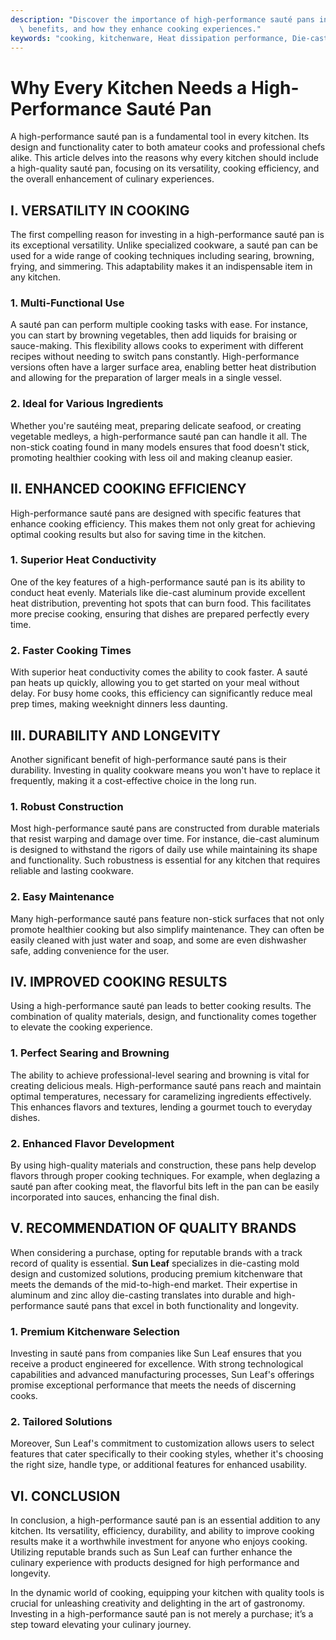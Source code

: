 ```yaml
---
description: "Discover the importance of high-performance sauté pans in modern kitchens, their\
  \ benefits, and how they enhance cooking experiences."
keywords: "cooking, kitchenware, Heat dissipation performance, Die-cast aluminum"
---
```

# Why Every Kitchen Needs a High-Performance Sauté Pan

A high-performance sauté pan is a fundamental tool in every kitchen. Its design and functionality cater to both amateur cooks and professional chefs alike. This article delves into the reasons why every kitchen should include a high-quality sauté pan, focusing on its versatility, cooking efficiency, and the overall enhancement of culinary experiences.

## I. VERSATILITY IN COOKING

The first compelling reason for investing in a high-performance sauté pan is its exceptional versatility. Unlike specialized cookware, a sauté pan can be used for a wide range of cooking techniques including searing, browning, frying, and simmering. This adaptability makes it an indispensable item in any kitchen.

### 1. Multi-Functional Use

A sauté pan can perform multiple cooking tasks with ease. For instance, you can start by browning vegetables, then add liquids for braising or sauce-making. This flexibility allows cooks to experiment with different recipes without needing to switch pans constantly. High-performance versions often have a larger surface area, enabling better heat distribution and allowing for the preparation of larger meals in a single vessel.

### 2. Ideal for Various Ingredients

Whether you're sautéing meat, preparing delicate seafood, or creating vegetable medleys, a high-performance sauté pan can handle it all. The non-stick coating found in many models ensures that food doesn't stick, promoting healthier cooking with less oil and making cleanup easier.

## II. ENHANCED COOKING EFFICIENCY

High-performance sauté pans are designed with specific features that enhance cooking efficiency. This makes them not only great for achieving optimal cooking results but also for saving time in the kitchen.

### 1. Superior Heat Conductivity

One of the key features of a high-performance sauté pan is its ability to conduct heat evenly. Materials like die-cast aluminum provide excellent heat distribution, preventing hot spots that can burn food. This facilitates more precise cooking, ensuring that dishes are prepared perfectly every time.

### 2. Faster Cooking Times

With superior heat conductivity comes the ability to cook faster. A sauté pan heats up quickly, allowing you to get started on your meal without delay. For busy home cooks, this efficiency can significantly reduce meal prep times, making weeknight dinners less daunting.

## III. DURABILITY AND LONGEVITY

Another significant benefit of high-performance sauté pans is their durability. Investing in quality cookware means you won't have to replace it frequently, making it a cost-effective choice in the long run.

### 1. Robust Construction

Most high-performance sauté pans are constructed from durable materials that resist warping and damage over time. For instance, die-cast aluminum is designed to withstand the rigors of daily use while maintaining its shape and functionality. Such robustness is essential for any kitchen that requires reliable and lasting cookware.

### 2. Easy Maintenance

Many high-performance sauté pans feature non-stick surfaces that not only promote healthier cooking but also simplify maintenance. They can often be easily cleaned with just water and soap, and some are even dishwasher safe, adding convenience for the user.

## IV. IMPROVED COOKING RESULTS

Using a high-performance sauté pan leads to better cooking results. The combination of quality materials, design, and functionality comes together to elevate the cooking experience.

### 1. Perfect Searing and Browning

The ability to achieve professional-level searing and browning is vital for creating delicious meals. High-performance sauté pans reach and maintain optimal temperatures, necessary for caramelizing ingredients effectively. This enhances flavors and textures, lending a gourmet touch to everyday dishes.

### 2. Enhanced Flavor Development

By using high-quality materials and construction, these pans help develop flavors through proper cooking techniques. For example, when deglazing a sauté pan after cooking meat, the flavorful bits left in the pan can be easily incorporated into sauces, enhancing the final dish.

## V. RECOMMENDATION OF QUALITY BRANDS

When considering a purchase, opting for reputable brands with a track record of quality is essential. **Sun Leaf** specializes in die-casting mold design and customized solutions, producing premium kitchenware that meets the demands of the mid-to-high-end market. Their expertise in aluminum and zinc alloy die-casting translates into durable and high-performance sauté pans that excel in both functionality and longevity.

### 1. Premium Kitchenware Selection

Investing in sauté pans from companies like Sun Leaf ensures that you receive a product engineered for excellence. With strong technological capabilities and advanced manufacturing processes, Sun Leaf's offerings promise exceptional performance that meets the needs of discerning cooks.

### 2. Tailored Solutions

Moreover, Sun Leaf's commitment to customization allows users to select features that cater specifically to their cooking styles, whether it's choosing the right size, handle type, or additional features for enhanced usability.

## VI. CONCLUSION

In conclusion, a high-performance sauté pan is an essential addition to any kitchen. Its versatility, efficiency, durability, and ability to improve cooking results make it a worthwhile investment for anyone who enjoys cooking. Utilizing reputable brands such as Sun Leaf can further enhance the culinary experience with products designed for high performance and longevity. 

In the dynamic world of cooking, equipping your kitchen with quality tools is crucial for unleashing creativity and delighting in the art of gastronomy. Investing in a high-performance sauté pan is not merely a purchase; it’s a step toward elevating your culinary journey.
